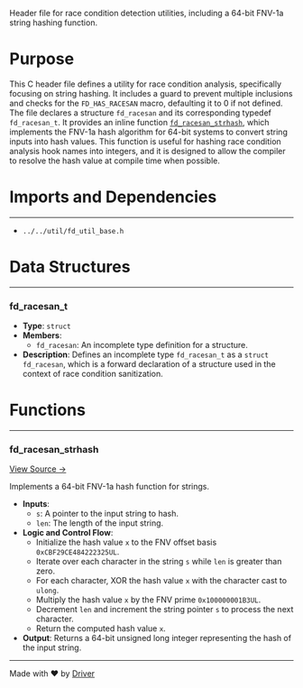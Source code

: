<!--------------------------------------------------------------------------------->
<!-- IMPORTANT: This file is auto-generated by Driver (https://driver.ai). -------->
<!-- Manual edits may be overwritten on future commits. --------------------------->
<!--------------------------------------------------------------------------------->

Header file for race condition detection utilities, including a 64-bit FNV-1a string hashing function.

# Purpose
This C header file defines a utility for race condition analysis, specifically focusing on string hashing. It includes a guard to prevent multiple inclusions and checks for the `FD_HAS_RACESAN` macro, defaulting it to 0 if not defined. The file declares a structure `fd_racesan` and its corresponding typedef `fd_racesan_t`. It provides an inline function [`fd_racesan_strhash`](<#fd_racesan_strhash>), which implements the FNV-1a hash algorithm for 64-bit systems to convert string inputs into hash values. This function is useful for hashing race condition analysis hook names into integers, and it is designed to allow the compiler to resolve the hash value at compile time when possible.
# Imports and Dependencies

---
- `../../util/fd_util_base.h`


# Data Structures

---
### fd\_racesan\_t
- **Type**: ``struct``
- **Members**:
    - ``fd_racesan``: An incomplete type definition for a structure.
- **Description**: Defines an incomplete type `fd_racesan_t` as a `struct fd_racesan`, which is a forward declaration of a structure used in the context of race condition sanitization.


# Functions

---
### fd\_racesan\_strhash<!-- {{#callable:fd_racesan_strhash}} -->
[View Source →](<../../../../../src/util/racesan/fd_racesan_base.h#L15>)

Implements a 64-bit FNV-1a hash function for strings.
- **Inputs**:
    - `s`: A pointer to the input string to hash.
    - `len`: The length of the input string.
- **Logic and Control Flow**:
    - Initialize the hash value `x` to the FNV offset basis `0xCBF29CE484222325UL`.
    - Iterate over each character in the string `s` while `len` is greater than zero.
    - For each character, XOR the hash value `x` with the character cast to `ulong`.
    - Multiply the hash value `x` by the FNV prime `0x100000001B3UL`.
    - Decrement `len` and increment the string pointer `s` to process the next character.
    - Return the computed hash value `x`.
- **Output**: Returns a 64-bit unsigned long integer representing the hash of the input string.



---
Made with ❤️ by [Driver](https://www.driver.ai/)